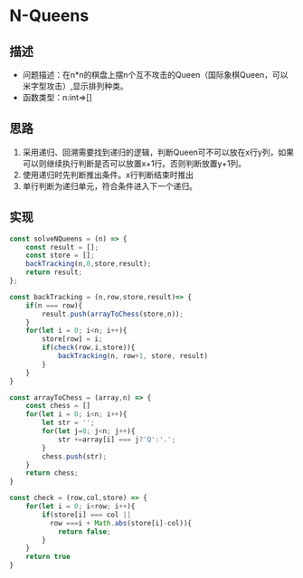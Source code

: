 # N-Queens
## 描述
- 问题描述：在n*n的棋盘上摆n个互不攻击的Queen（国际象棋Queen，可以米字型攻击）,显示排列种类。
- 函数类型：n:int=>[]
## 思路
1. 采用递归、回溯需要找到递归的逻辑，判断Queen可不可以放在x行y列，如果可以则继续执行判断是否可以放置x+1行。否则判断放置y+1列。
2. 使用递归时先判断推出条件。x行判断结束时推出
3. 单行判断为递归单元，符合条件进入下一个递归。<br />

## 实现
```javascript
const solveNQueens = (n) => {
    const result = [];
    const store = [];
    backTracking(n,0,store,result);
    return result;
};

const backTracking = (n,row,store,result)=> {
    if(n === row){
        result.push(arrayToChess(store,n));
    }
    for(let i = 0; i<n; i++){
        store[row] = i;
        if(check(row,i,store)){
            backTracking(n, row+1, store, result)
        }
    }
}

const arrayToChess = (array,n) => {
    const chess = []
    for(let i = 0; i<n; i++){
        let str = '';
        for(let j=0; j<n; j++){
            str +=array[i] === j?'Q':'.';
        }
        chess.push(str);
    }
    return chess;
}

const check = (row,col,store) => {
    for(let i = 0; i<row; i++){
        if(store[i] === col ||
          row ===i + Math.abs(store[i]-col)){
            return false;
        }
    }
    return true
}
```

